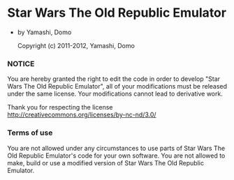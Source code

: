 # Star Wars The Old Republic Emulator
* by Yamashi, Domo

	Copyright (c) 2011-2012, Yamashi, Domo

### NOTICE

You are hereby granted the right to edit the code in order to develop "Star Wars The Old Republic Emulator", all of your modifications must be released under the same license.
Your modifications cannot lead to derivative work.

Thank you for respecting the license http://creativecommons.org/licenses/by-nc-nd/3.0/

### Terms of use

You are not allowed under any circumstances to use parts of Star Wars The Old Republic Emulator's code for your own software.
You are not allowed to make, build or use a modified version of Star Wars The Old Republic Emulator.